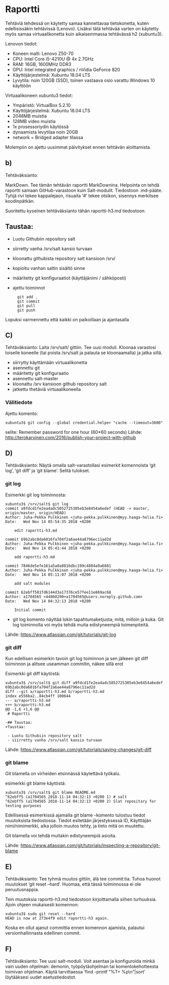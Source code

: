 # Raportti

Tehtäviä tehdessä on käytetty samaa kannettavaa tietokonetta, kuten edellisissäkin tehtävissä (Lenovo). Lisäksi tätä tehtävää varten on käytetty myös samaa virtuaalikonetta kuin aikaisemmassa tehtävässä h2 (xubuntu3).

Lenovon tiedot:
- Koneen malli: Lenovo Z50-70
- CPU: Intel Core i5-4210U @ 4x 2.7GHz
- RAM: 16GB, 1600MHz DDR3
- GPU: Intel integrated graphics / nVidia GeForce 820
- Käyttöjärjestelmä: Xubuntu 18.04 LTS
- Lyvytila: noin 120GB (SSD), toinen vastaava osio varattu Windows 10 käyttöön

Virtuaalikoneen xubuntu3 tiedot:
- Ympäristö: VirtualBox 5.2.10
- Käyttöjärjestelmä: Xubuntu 18.04 LTS
- 2048MB muistia
- 128MB video muistia
- 1x prosessoriydin käytössä
- dynaamista levytilaa noin 20GB
- network = Bridged adapter tilassa

Molempiin on ajettu uusimmat päivitykset ennen tehtävän aloittamista.


## b)
Tehtäväksianto:

MarkDown. Tee tämän tehtävän raportti MarkDownina. Helpointa on tehdä raportti samaan GitHub-varastoon kuin Salt-modulit. Tiedostoon .md-pääte. Tyhjä rivi tekee kappalejaon, risuaita ‘#’ tekee otsikon, sisennys merkitsee koodinpätkän.


Suoritettu kyseinen tehtäväksianto tähän raportti-h3.md tiedostoon.



## Taustaa:

- Luotu Githubiin repository salt
- siirretty vanha /srv/salt kansio turvaan
- kloonattu githubista repository salt kansioon /srv/

		

- kopioitu vanhan saltin sisältö sinne
- määritetty git konfiguraatiot (käyttäjänimi / sähköposti)
- ajettu toiminnot


		git add .
		git commit
		git pull
		git push


Lopuksi  varmennettu että kaikki on paikoillaan ja ajantasalla

## C)
Tehtäväksianto:
Laita /srv/salt/ gittiin. Tee uusi moduli. Kloonaa varastosi toiselle koneelle (tai poista /srv/salt ja palauta se kloonaamalla) ja jatka sillä.


- siirrytty käyttämään virtuaalikonetta
- asennettu git
- määritetty git konfiguraatio
- asennettu salt-master
- kloonattu /srv kansioon github repository salt
- jatkettu thetäviä virtuaalikoneella

### Välitiedote

Ajettu komento:

	xubuntu3$ git config --global credential.helper "cache --timeout=3600"

selite: Remember password for one hour (60*60 seconds)
Lähde: http://terokarvinen.com/2016/publish-your-project-with-github

## D)
Tehtäväksianto:
Näytä omalla salt-varastollasi esimerkit komennoista ‘git log’, ‘git diff’ ja ‘git blame’. Selitä tulokset.


### git log

Esimerkki git log toiminnosta:

	xubuntu3$ /srv/salt$ git log
	commit a9fdcd1fe2ea4adc5052725305eb3e8454a6edef (HEAD -> master, origin/master, origin/HEAD)
	Author: Juha-Pekka Pulkkinen <juha-pekka.pulkkinen@myy.haaga-helia.fi>
	Date:   Wed Nov 14 05:54:35 2018 +0200

	    edit raportti-h3.md

	commit 69b2abc0da6016fa704f2a6ae44a8796ec11ad2d
	Author: Juha-Pekka Pulkkinen <juha-pekka.pulkkinen@myy.haaga-helia.fi>
	Date:   Wed Nov 14 05:41:44 2018 +0200

	    add raportti-h3.md

	commit 7846de5efe161a5a0a8816dbc199c4804a9a6881
	Author: Juha-Pekka Pulkkinen <juha-pekka.pulkkinen@myy.haaga-helia.fi>
	Date:   Wed Nov 14 05:11:07 2018 +0200

	    add salt modules

	commit 62ebff581fd6144d3a17376ce57fee11e869ac68
	Author: a1704565 <44860290+a1704565@users.noreply.github.com>
	Date:   Wed Nov 14 04:32:13 2018 +0200

	    Initial commit


- git log komento näyttää lokin tapahtumaketjusta; mitä, milloin ja kuka. Git log toiminnolla voi myös tehdä muita edistyneempiä toimenpiteitä.

Lähde: https://www.atlassian.com/git/tutorials/git-log

### git diff

Kun edellisen esimerkin tavoin  git log toiminnon ja sen jälkeen git diff toiminnon ja alitsee useamman commitin, näkee sillä erot

Esimerkki git diff käytöstä:

	xubuntu3$ /srv/salt$ git diff a9fdcd1fe2ea4adc5052725305eb3e8454a6edef 69b2abc0da6016fa704f2a6ae44a8796ec11ad2d
	diff --git a/raportti-h3.md b/raportti-h3.md
	index e556ba2..84cb4ff 100644
	--- a/raportti-h3.md
	+++ b/raportti-h3.md
	@@ -1,6 +1,6 @@
	 # Raportti
 
	-## Taustaa:
	+Taustaa:
 
	 - Luotu Githubiin repository salt
	 - siirretty vanha /srv/salt kansio turvaan

Lähde: https://www.atlassian.com/git/tutorials/saving-changes/git-diff

### git blame


Git blamella on virheiden etsinnässä käytettävä työkalu.

esimerkki git blame käytöstä:

	xubuntu3$ /srv/salt$ git blame README.md
	^62ebff5 (a1704565 2018-11-14 04:32:13 +0200 1) # salt
	^62ebff5 (a1704565 2018-11-14 04:32:13 +0200 2) Slat repositary for testing purposes


Edellisessä esimerkissä ajamalla git blame -komento tulostuu tiedot muutoksista tiedostossa. Tiedot esitetään järjestyksessä ID, Käytttäjän nimi/nimimerkki, aika jolloin muutos tehty, ja tieto mitä on muutettu.

Git blamella voi tehdä muitakin edistyneempiä asioita.

Lähde: https://www.atlassian.com/git/tutorials/inspecting-a-repository/git-blame


## E)
Tehtäväksianto:
Tee tyhmä muutos gittiin, älä tee commit:tia. Tuhoa huonot muutokset ‘git reset –hard’. Huomaa, että tässä toiminnossa ei ole peruutusnappia.



Tein muutoksia raportti-h3.md tiedostoon kirjoittamalla siihen turhuuksia. Ajoin ohjeen mukaisesti komennon:

	xubuntu3$ sudo git reset --hard
	HEAD is now at 273e4f9 edit raportti-h3 again.

Koska en ollut ajanut committia ennen komennon ajamista, palautui versionhallinnasta edellinen commit.

## F)
Tehtäväksianto:
Tee uusi salt-moduli. Voit asentaa ja konfiguroida minkä vain uuden ohjelman: demonin, työpöytäohjelman tai komentokehotteesta toimivan ohjelman. Käytä tarvittaessa ‘find -printf “%T+ %p\n”|sort’ löytääksesi uudet asetustiedostot.

